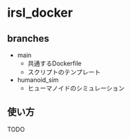 # irsl_docker

## branches
* main
  * 共通するDockerfile
  * スクリプトのテンプレート
* humanoid_sim
  * ヒューマノイドのシミュレーション

## 使い方

TODO
